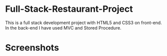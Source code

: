 # Full-Stack-Restaurant-Project

This is a full stack development project with HTML5 and CSS3 on front-end. In the back-end I have used MVC and Stored Procedure.

# Screenshots
